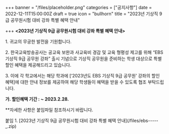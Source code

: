 +++
banner = "/files/placeholder.png"
categories = ["공지사항"]
date = 2022-12-11T15:00:00Z
draft = true
icon = "bullhorn"
title = "2023년 기상직 9급 공무원시험 대비 강좌 특별 혜택 안내"

+++
**<2023년 기상직 9급 공무원시험 대비 강좌 특별 혜택 안내>**

1\. 귀교의 무궁한 발전을 기원합니다.

2\. 한국교육방송공사는 공교육 보완과 사교육비 경감 및 교육 형평성 제고를 위해 “EBS 기상직 9급 공무원 강좌” 출시 기념으로 기상직 공무원을 준비하는 학생 대상으로 특별 할인 혜택을 제공해드리고 있습니다.

3\. 이에 각 학교에서는 해당 학과에 \[‘2023년도 EBS 기상직 9급 공무원’ 강좌의 할인 혜택\]에 대한 안내 정보를 제공하여 해당 학생들이 혜택을 받을 수 있도록 협조 부탁드립니다.

**가. 할인혜택 기간 : \~ 2023.2.28.**

\**자세한 사항은 붙임파일 참조하시기 바랍니다.

붙임 1. \[2023년 기상직 9급 공무원시험 대비 강좌 특별 혜택 안내\](/files/ebs-_-_-_-_-_.zip)